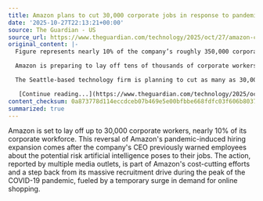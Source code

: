 ```yaml
---
title: Amazon plans to cut 30,000 corporate jobs in response to pandemic overhiring
date: '2025-10-27T22:13:21+00:00'
source: The Guardian - US
source_url: https://www.theguardian.com/technology/2025/oct/27/amazon-corporate-jobs-cuts
original_content: |-
  Figure represents nearly 10% of the company’s roughly 350,000 corporate employees

  Amazon is preparing to lay off tens of thousands of corporate workers, reversing its pandemic hiring spree. The cuts come months after the retail giant’s CEO [warned white-collar employees](https://www.theguardian.com/technology/2025/jun/18/amazon-boss-tells-staff-ai-means-their-jobs-are-at-risk-in-coming-years) their jobs could be taken by artificial intelligence.

  The Seattle-based technology firm is planning to cut as many as 30,000 corporate jobs beginning Tuesday, media outlets including [Reuters](https://www.reuters.com/business/world-at-work/amazon-targets-many-30000-corporate-job-cuts-sources-say-2025-10-27/) and [the Wall Street Journal](https://www.wsj.com/tech/amazon-to-layoff-tens-of-thousands-of-corporate-workers-056ebc4d?gaa_at=eafs&gaa_n=AWEtsqfoufBxNA4654zQLw5EpANSkYGM8zh19wbUQ5LuHxEVBetM777wpZDJMlwBIyM%3D&gaa_ts=68ffed2e&gaa_sig=hhC3xjVf2P7w6gtHfEWUb72MdTQ6FvYKlCdsxY9_Ik_4WZflKhhuEzHJaW6c4cPlQtv3apLGCaWHxBYlkYvsjQ%3D%3D) reported, citing unnamed sources familiar with the matter, as it tries to cut costs and undo the vast recruitment drive it embarked on at the height of the coronavirus pandemic, which unleashed an extraordinary – but fleeting – surge in demand for online shopping.

   [Continue reading...](https://www.theguardian.com/technology/2025/oct/27/amazon-corporate-jobs-cuts)
content_checksum: 0a873778d114eccdceb07b469e5e00bfbbe668fdfc03f606b80375c3e1b24bc0
summarized: true
---
```


Amazon is set to lay off up to 30,000 corporate workers, nearly 10% of its corporate workforce. This reversal of Amazon's pandemic-induced hiring expansion comes after the company's CEO previously warned employees about the potential risk artificial intelligence poses to their jobs. The action, reported by multiple media outlets, is part of Amazon's cost-cutting efforts and a step back from its massive recruitment drive during the peak of the COVID-19 pandemic, fueled by a temporary surge in demand for online shopping.